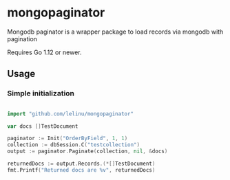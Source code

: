 # mongopaginator

Mongodb paginator is a wrapper package to load records via mongodb with pagination

Requires Go 1.12 or newer.

## Usage

### Simple initialization

```go

import "github.com/lelinu/mongopaginator"

var docs []TestDocument

paginator := Init("OrderByField", 1, 1)
collection := dbSession.C("testcollection")
output := paginator.Paginate(collection, nil, &docs)

returnedDocs := output.Records.(*[]TestDocument)
fmt.Printf("Returned docs are %v", returnedDocs)
```
